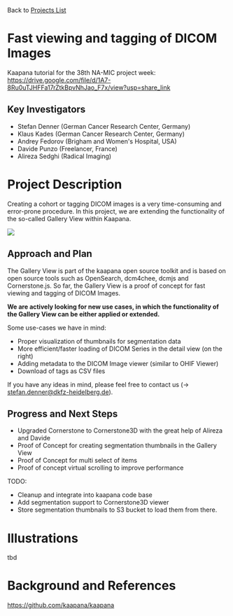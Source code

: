 Back to [Projects List](../../README.md#ProjectsList)

# Fast viewing and tagging of DICOM Images

Kaapana tutorial for the 38th NA-MIC project week: 
https://drive.google.com/file/d/1A7-8Ru0uTJHFFa17rZtkBpvNhJao_F7x/view?usp=share_link

## Key Investigators

- Stefan Denner (German Cancer Research Center, Germany)
- Klaus Kades (German Cancer Research Center, Germany)
- Andrey Fedorov (Brigham and Women's Hospital, USA)
- Davide Punzo (Freelancer, France)
- Alireza Sedghi (Radical Imaging)

# Project Description

Creating a cohort or tagging DICOM images is a very time-consuming and error-prone procedure.
In this project, we are extending the functionality of the so-called Gallery View within Kaapana. 

![](NA-MIC.gif)

## Approach and Plan

The Gallery View is part of the kaapana open source toolkit and is based on open source tools such as 
OpenSearch, dcm4chee, dcmjs and Cornerstone.js.
So far, the Gallery View is a proof of concept for fast viewing and tagging of DICOM Images.

**We are actively looking for new use cases, in which the functionality of the Gallery View can be either applied or extended.**


Some use-cases we have in mind:
- Proper visualization of thumbnails for segmentation data
- More efficient/faster loading of DICOM Series in the detail view (on the right)
- Adding metadata to the DICOM Image viewer (similar to OHIF Viewer)
- Download of tags as CSV files

If you have any ideas in mind, please feel free to contact us (-> stefan.denner@dkfz-heidelberg.de).

## Progress and Next Steps

- Upgraded Cornerstone to Cornerstone3D with the great help of Alireza and Davide
- Proof of Concept for creating segmentation thumbnails in the Gallery View
- Proof of Concept for multi select of items
- Proof of concept virtual scrolling to improve performance

TODO: 
- Cleanup and integrate into kaapana code base
- Add segmentation support to Cornerstone3D viewer
- Store segmentation thumbnails to S3 bucket to load them from there. 

# Illustrations

tbd

# Background and References

https://github.com/kaapana/kaapana
